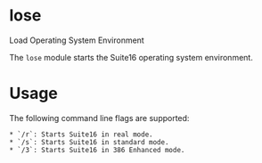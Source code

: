 # lose
Load Operating System Environment

The `lose` module starts the Suite16 operating system environment. 

# Usage
The following command line flags are supported: 

    * `/r`: Starts Suite16 in real mode.
    * `/s`: Starts Suite16 in standard mode.
    * `/3`: Starts Suite16 in 386 Enhanced mode.

